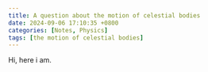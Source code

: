 ```yaml
---
title: A question about the motion of celestial bodies
date: 2024-09-06 17:10:35 +0800
categories: [Notes, Physics]
tags: [the motion of celestial bodies]
---
```



Hi, here i am.